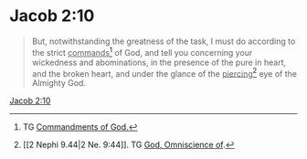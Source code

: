 # Jacob 2:10

> But, notwithstanding the greatness of the task, I must do according to the strict <u>commands</u>[^a] of God, and tell you concerning your wickedness and abominations, in the presence of the pure in heart, and the broken heart, and under the glance of the <u>piercing</u>[^b] eye of the Almighty God.

[Jacob 2:10](https://www.churchofjesuschrist.org/study/scriptures/bofm/jacob/2?lang=eng&id=p10#p10)


[^a]: TG [Commandments of God.](https://www.churchofjesuschrist.org/study/scriptures/tg/commandments-of-god?lang=eng)
[^b]: [[2 Nephi 9.44|2 Ne. 9:44]]. TG [God, Omniscience of](https://www.churchofjesuschrist.org/study/scriptures/tg/god-omniscience-of?lang=eng).
